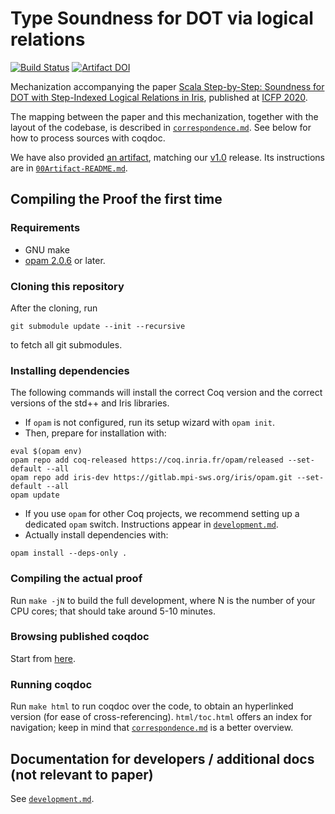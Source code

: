 # Type Soundness for DOT via logical relations

[![Build Status](https://travis-ci.org/Blaisorblade/dot-iris.svg?branch=master)](https://travis-ci.org/Blaisorblade/dot-iris)
[![Artifact DOI](https://zenodo.org/badge/DOI/10.5281/zenodo.3926703.svg)](https://doi.org/10.5281/zenodo.3926703)

Mechanization accompanying the paper [Scala Step-by-Step: Soundness for
DOT with Step-Indexed Logical Relations in Iris](https://dot-iris.github.io/),
published at [ICFP 2020](https://dl.acm.org/doi/10.1145/3408996).

The mapping between the paper and this mechanization, together with the
layout of the codebase, is described in [`correspondence.md`](correspondence.md).
See below for how to process sources with coqdoc.

We have also provided [an artifact](https://doi.org/10.5281/zenodo.3926703),
matching our [v1.0](https://github.com/Blaisorblade/dot-iris/tree/v1.0) release.
Its instructions are in [`00Artifact-README.md`](00Artifact-README.md).

## Compiling the Proof the first time

### Requirements

- GNU make
- [opam 2.0.6](https://opam.ocaml.org/doc/Install.html) or later.

### Cloning this repository

After the cloning, run
```
git submodule update --init --recursive
```
to fetch all git submodules.

### Installing dependencies

The following commands will install the correct Coq version and the
correct versions of the std++ and Iris libraries.

- If `opam` is not configured, run its setup wizard with `opam init`.
- Then, prepare for installation with:
```shell
eval $(opam env)
opam repo add coq-released https://coq.inria.fr/opam/released --set-default --all
opam repo add iris-dev https://gitlab.mpi-sws.org/iris/opam.git --set-default --all
opam update
```
- If you use `opam` for other Coq projects, we recommend setting up a dedicated
  `opam` switch. Instructions appear in [`development.md`](./development.md).
- Actually install dependencies with:
```shell
opam install --deps-only .
```

### Compiling the actual proof

Run `make -jN` to build the full development, where N is the number of your
CPU cores; that should take around 5-10 minutes.

### Browsing published coqdoc

Start from [here](https://dot-iris.github.io/coqdoc/).

### Running coqdoc

Run `make html` to run coqdoc over the code, to obtain an hyperlinked version
(for ease of cross-referencing).
`html/toc.html` offers an index for navigation; keep in mind that
[`correspondence.md`](correspondence.md) is a better overview.

## Documentation for developers / additional docs (not relevant to paper)

See [`development.md`](development.md).
